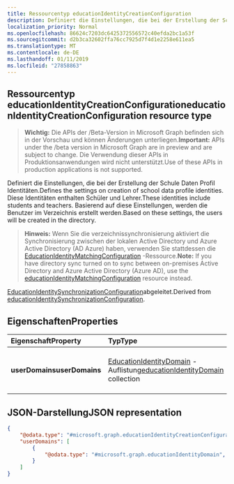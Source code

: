 ```yaml
---
title: Ressourcentyp educationIdentityCreationConfiguration
description: Definiert die Einstellungen, die bei der Erstellung der Schule Daten Profil Identitäten. Diese Identitäten enthalten Schüler und Lehrer. Basierend auf diese Einstellungen, werden die Benutzer im Verzeichnis erstellt werden.
localization_priority: Normal
ms.openlocfilehash: 86624c7203dc6425372556572c40efda2bc1a53f
ms.sourcegitcommit: d2b3ca32602ffa76cc7925d7f4d1e2258e611ea5
ms.translationtype: MT
ms.contentlocale: de-DE
ms.lasthandoff: 01/11/2019
ms.locfileid: "27858863"
---
```

## <a name="educationidentitycreationconfiguration-resource-type"></a><span data-ttu-id="0ccc7-105">Ressourcentyp educationIdentityCreationConfiguration</span><span class="sxs-lookup"><span data-stu-id="0ccc7-105">educationIdentityCreationConfiguration resource type</span></span>

> <span data-ttu-id="0ccc7-106">**Wichtig:** Die APIs der /Beta-Version in Microsoft Graph befinden sich in der Vorschau und können Änderungen unterliegen.</span><span class="sxs-lookup"><span data-stu-id="0ccc7-106">**Important:** APIs under the /beta version in Microsoft Graph are in preview and are subject to change.</span></span> <span data-ttu-id="0ccc7-107">Die Verwendung dieser APIs in Produktionsanwendungen wird nicht unterstützt.</span><span class="sxs-lookup"><span data-stu-id="0ccc7-107">Use of these APIs in production applications is not supported.</span></span>

<span data-ttu-id="0ccc7-108">Definiert die Einstellungen, die bei der Erstellung der Schule Daten Profil Identitäten.</span><span class="sxs-lookup"><span data-stu-id="0ccc7-108">Defines the settings on creation of school data profile identities.</span></span> <span data-ttu-id="0ccc7-109">Diese Identitäten enthalten Schüler und Lehrer.</span><span class="sxs-lookup"><span data-stu-id="0ccc7-109">These identities include students and teachers.</span></span> <span data-ttu-id="0ccc7-110">Basierend auf diese Einstellungen, werden die Benutzer im Verzeichnis erstellt werden.</span><span class="sxs-lookup"><span data-stu-id="0ccc7-110">Based on these settings, the users will be created in the directory.</span></span>

> <span data-ttu-id="0ccc7-111">**Hinweis:** Wenn Sie die verzeichnissynchronisierung aktiviert die Synchronisierung zwischen der lokalen Active Directory und Azure Active Directory (AD Azure) haben, verwenden Sie stattdessen die [EducationIdentityMatchingConfiguration](educationidentitymatchingconfiguration.md) -Ressource.</span><span class="sxs-lookup"><span data-stu-id="0ccc7-111">**Note:** If you have directory sync turned on to sync between on-premises Active Directory and Azure Active Directory (Azure AD), use the [educationIdentityMatchingConfiguration](educationidentitymatchingconfiguration.md) resource instead.</span></span>

<span data-ttu-id="0ccc7-112">[EducationIdentitySynchronizationConfiguration](educationidentitysynchronizationconfiguration.md)abgeleitet.</span><span class="sxs-lookup"><span data-stu-id="0ccc7-112">Derived from [educationIdentitySynchronizationConfiguration](educationidentitysynchronizationconfiguration.md).</span></span>

## <a name="properties"></a><span data-ttu-id="0ccc7-113">Eigenschaften</span><span class="sxs-lookup"><span data-stu-id="0ccc7-113">Properties</span></span>

| <span data-ttu-id="0ccc7-114">Eigenschaft</span><span class="sxs-lookup"><span data-stu-id="0ccc7-114">Property</span></span> | <span data-ttu-id="0ccc7-115">Typ</span><span class="sxs-lookup"><span data-stu-id="0ccc7-115">Type</span></span> | <span data-ttu-id="0ccc7-116">Beschreibung</span><span class="sxs-lookup"><span data-stu-id="0ccc7-116">Description</span></span> |
|:-|:-|:-|
| <span data-ttu-id="0ccc7-117">**userDomains**</span><span class="sxs-lookup"><span data-stu-id="0ccc7-117">**userDomains**</span></span> | <span data-ttu-id="0ccc7-118">[EducationIdentityDomain](educationidentitydomain.md) -Auflistung</span><span class="sxs-lookup"><span data-stu-id="0ccc7-118">[educationIdentityDomain](educationidentitydomain.md) collection</span></span> |  <span data-ttu-id="0ccc7-119">Stellt die Liste der Domänen pro Benutzertyp verwenden.</span><span class="sxs-lookup"><span data-stu-id="0ccc7-119">Sets the list of domains to use per user type.</span></span>  |


## <a name="json-representation"></a><span data-ttu-id="0ccc7-120">JSON-Darstellung</span><span class="sxs-lookup"><span data-stu-id="0ccc7-120">JSON representation</span></span>
<!-- {
  "blockType": "resource",
  "optionalProperties": [

  ],
  "@odata.type": "#microsoft.graph.educationIdentityCreationConfiguration"
}-->

```json
{
    "@odata.type": "#microsoft.graph.educationIdentityCreationConfiguration",
    "userDomains": [
        {
            "@odata.type": "#microsoft.graph.educationIdentityDomain",
        }
    ]
}
```
